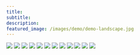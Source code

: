```yaml
---
title: 
subtitle: 
description: 
featured_image: /images/demo/demo-landscape.jpg
---
```

<div class="gallery" data-columns="3">
    <img src="/images/play/play12.gif">
	<img src="/images/play/play11.gif">
	<img src="/images/play/play9.gif">
    <img src="/images/play/play8.gif">
	<img src="/images/play/play2.gif">
    <img src="/images/play/play10.gif">
    <img src="/images/play/play1.gif">
	<img src="/images/play/play3.gif">
	<img src="/images/play/play4.gif">	
    <img src="/images/play/play5.gif">
    <img src="/images/play/play6.gif">
    <img src="/images/play/play7.gif">
</div>


